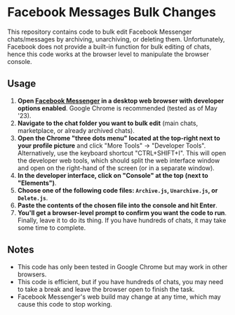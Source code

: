 # Facebook Messages Bulk Changes

This repository contains code to bulk edit Facebook Messenger chats/messages by archiving, unarchiving, or deleting them. Unfortunately, Facebook does not provide a built-in function for bulk editing of chats, hence this code works at the browser level to manipulate the browser console.

## Usage

1. **Open [Facebook Messenger](https://www.facebook.com/messages/) in a desktop web browser with developer options enabled**. Google Chrome is recommended (tested as of May '23).
2. **Navigate to the chat folder you want to bulk edit** (main chats, marketplace, or already archived chats).
3. **Open the Chrome "three dots menu" located at the top-right next to your profile picture** and click "More Tools" -> "Developer Tools". Alternatively, use the keyboard shortcut "CTRL+SHIFT+I". This will open the developer web tools, which should split the web interface window and open on the right-hand of the screen (or in a separate window).
4. **In the developer interface, click on "Console" at the top (next to "Elements")**.
5. **Choose one of the following code files: `Archive.js`, `Unarchive.js`, or `Delete.js`**.
6. **Paste the contents of the chosen file into the console and hit Enter**.
7. **You'll get a browser-level prompt to confirm you want the code to run**. Finally, leave it to do its thing. If you have hundreds of chats, it may take some time to complete.

## Notes

- This code has only been tested in Google Chrome but may work in other browsers.
- This code is efficient, but if you have hundreds of chats, you may need to take a break and leave the browser open to finish the task.
- Facebook Messenger's web build may change at any time, which may cause this code to stop working.
